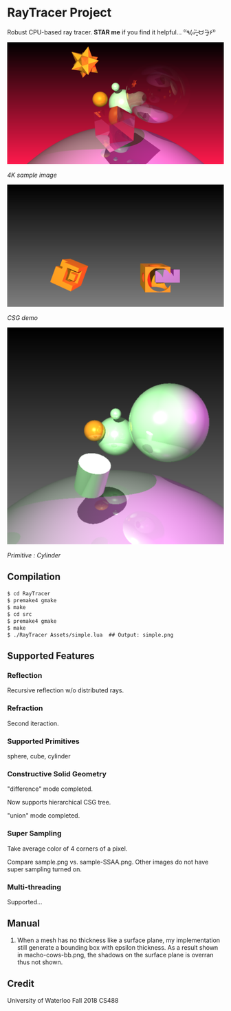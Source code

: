 RayTracer Project
====================================================
Robust CPU-based ray tracer. **STAR me** if you find it helpful... ⁽⁽٩(๑˃̶͈̀ ᗨ ˂̶͈́)۶⁾⁾  

![](images/screenshot4K.png)

_4K sample image_

![](images/csg.png)

_CSG demo_

![](images/addprim.png)

_Primitive : Cylinder_


Compilation
----------------
```
$ cd RayTracer
$ premake4 gmake
$ make
$ cd src
$ premake4 gmake
$ make
$ ./RayTracer Assets/simple.lua  ## Output: simple.png
```

Supported Features
-------------------------
### Reflection

Recursive reflection w/o distributed rays.

### Refraction

Second iteraction.

### Supported Primitives 

sphere, cube, cylinder

### Constructive Solid Geometry

"difference" mode completed.

Now supports hierarchical CSG tree.

"union" mode completed.

### Super Sampling

Take average color of 4 corners of a pixel.

Compare sample.png vs. sample-SSAA.png. Other images do not have super sampling turned on.

### Multi-threading

Supported...

Manual
----------------------
1. When a mesh has no thickness like a surface plane, my implementation still generate a bounding box with epsilon thickness. As a result shown in macho-cows-bb.png, the shadows on the surface plane is overran thus not shown.

Credit
-------------
University of Waterloo Fall 2018 CS488

